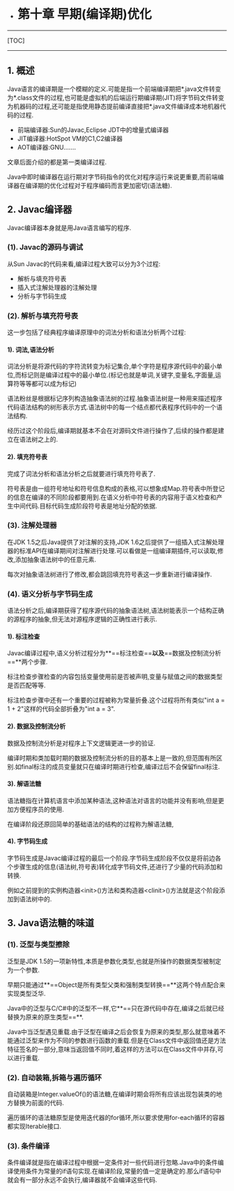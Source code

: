 -   # 第十章 早期(编译期)优化

------

[TOC]

------

## 1. 概述

​Java语言的编译期是一个模糊的定义.可能是指一个前端编译期把\*.java文件转变为\*.class文件的过程,也可能是虚拟机的后端运行期编译期(JIT)将字节码文件转变为机器码的过程,还可能是指使用静态提前编译直接把\*.java文件编译成本地机器代码的过程.

-   前端编译器:Sun的Javac,Eclipse JDT中的增量式编译器
-   JIT编译器:HotSpot VM的C1,C2编译器
-   AOT编译器:GNU.......

文章后面介绍的都是第一类编译过程.

​Java中即时编译器在运行期对字节码指令的优化对程序运行来说更重要,而前端编译器在编译期的优化过程对于程序编码而言更加密切(语法糖).

## 2. Javac编译器

​Javac编译器本身就是用Java语言编写的程序.

### (1). Javac的源码与调试

从Sun Javac的代码来看,编译过程大致可以分为3个过程:

-   解析与填充符号表
-   插入式注解处理器的注解处理
-   分析与字节码生成

### (2). 解析与填充符号表

​这一步包括了经典程序编译原理中的词法分析和语法分析两个过程:

#### 1). 词法,语法分析

​词法分析是将源代码的字符流转变为标记集合,单个字符是程序源代码中的最小单位,而标记则是编译过程中的最小单位.(标记也就是单词,关键字,变量名,字面量,运算符等等都可以成为标记)

​语法粉丝是根据标记序列构造抽象语法树的过程.抽象语法树是一种用来描述程序代码语法结构的树形表示方式.语法树中的每一个结点都代表程序代码中的一个语法结构.

​经历过这个阶段后,编译期就基本不会在对源码文件进行操作了,后续的操作都是建立在语法树之上的.

#### 2). 填充符号表

​完成了词法分析和语法分析之后就要进行填充符号表了.

​符号表是由一组符号地址和符号信息构成的表格,可以想象成Map.符号表中所登记的信息在编译的不同阶段都要用到.在语义分析中符号表的内容用于语义检查和产生中间代码.目标代码生成阶段符号表是地址分配的依据.

### (3). 注解处理器

​在JDK 1.5之后Java提供了对注解的支持,JDK 1.6之后提供了一组插入式注解处理器的标准API在编译期间对注解进行处理.可以看做是一组编译期插件,可以读取,修改,添加抽象语法树中的任意元素.

​每次对抽象语法树进行了修改,都会跳回填充符号表这一步重新进行编译操作.

### (4). 语义分析与字节码生成

​语法分析之后,编译期获得了程序源代码的抽象语法树,语法树能表示一个结构正确的源程序的抽象,但无法对源程序逻辑的正确性进行表示.

#### 1). 标注检查

​Javac编译过程中,语义分析过程分为**==标注检查==**以及**==数据及控制流分析==**两个步骤.

​标注检查步骤检查的内容包括变量使用前是否被声明,变量与赋值之间的数据类型是否匹配等等.

​标注检查步骤中还有一个重要的过程被称为常量折叠.这个过程将所有类似"int a = 1 + 2"这样的代码全部折叠为"int a = 3".

#### 2). 数据及控制流分析

​数据及控制流分析是对程序上下文逻辑更进一步的验证.

​编译时期和类加载时期的数据及控制流分析的目的基本上是一致的,但范围有所区别.如final标注的成员变量就只在编译时期进行检查,编译过后不会保留final标注.

#### 3). 解语法糖

​语法糖指在计算机语言中添加某种语法,这种语法对语言的功能并没有影响,但是更加方便程序员的使用.

​在编译阶段还原回简单的基础语法的结构的过程称为解语法糖,

#### 4). 字节码生成

​字节码生成是Javac编译过程的最后一个阶段.字节码生成阶段不仅仅是将前边各个步骤生成的信息(语法树,符号表)转化成字节码文件,还进行了少量的代码添加和转换.

​例如之前提到的实例构造器\<init>()方法和类构造器\<clinit>()方法就是这个阶段添加到语法树中的.

## 3. Java语法糖的味道

### (1). 泛型与类型擦除

​泛型是JDK 1.5的一项新特性,本质是参数化类型,也就是所操作的数据类型被制定为一个参数.

​早期只能通过**==Object是所有类型父类和强制类型转换==**这两个特点配合来实现类型泛华.

​Java中的泛型与C/C#中的泛型不一样,它**==只在源代码中存在,编译之后就已经替换为原来的原生类型==**.

​Java中当泛型遇见重载.由于泛型在编译之后会恢复为原来的类型,那么就意味着不能通过泛型来作为不同的参数进行函数的重载.但是在Class文件中返回值还是方法特征签名的一部分,意味当返回值不同时,着这样的方法可以在Class文件中并存,可以进行重载.

### (2). 自动装箱,拆箱与遍历循环

​自动装箱是Integer.valueOf()的语法糖,在编译时期会将所有应该出现包装类的地方替换为前面的代码.

​遍历循环的语法糖原型是使用迭代器的for循环,所以要求使用for-each循环的容器都实现Iterable接口.

### (3). 条件编译

​条件编译就是指在编译过程中根据一定条件对一些代码进行忽略.Java中的条件编译使用条件为常量的if语句实现.在编译阶段,常量的值一定是确定的.那么if语句中就会有一部分永远不会执行,编译器就不会编译这些代码.
